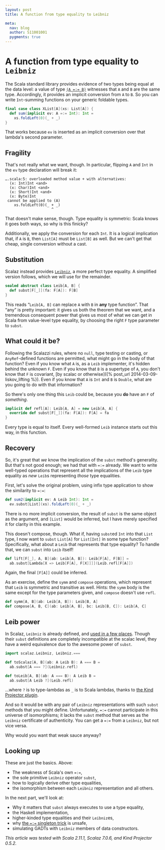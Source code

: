 ```yaml
---
layout: post
title: A function from type equality to Leibniz

meta:
  nav: blog
  author: S11001001
  pygments: true
---
```


A function from type equality to `Leibniz`
==========================================

The Scala standard library provides evidence of two types being equal
at the data level: a value of type
[`(A =:= B)`](http://www.scala-lang.org/api/2.11.1/scala/Predef$$$eq$colon$eq.html)
witnesses that `A` and `B` are the same type. Accordingly, it provides
an implicit conversion from `A` to `B`. So you can write `Int`-summing
functions on your generic foldable types.

```scala
final case class XList[A](xs: List[A]) {
  def sum(implicit ev: A =:= Int): Int =
    xs.foldLeft(0)(_ + _)
}
```

That works because `ev` is inserted as an implicit conversion over
that lambda's second parameter.

Fragility
---------

That's not really what we want, though. In particular, flipping `A`
and `Int` in the `ev` type declaration will break it:

```
….scala:5: overloaded method value + with alternatives:
  (x: Int)Int <and>
  (x: Char)Int <and>
  (x: Short)Int <and>
  (x: Byte)Int
 cannot be applied to (A)
    xs.foldLeft(0)(_ + _)
                     ^
```

That doesn't make sense, though. Type equality is symmetric: Scala
knows it goes both ways, so why is this finicky?

Additionally, we apply the conversion for each `Int`. It is a logical
implication that, if `A` is `B`, then `List[A]` must be `List[B]` as
well. But we can't get that cheap, single conversion without a cast.

Substitution
------------

Scalaz instead provides
[`Leibniz`](http://docs.typelevel.org/api/scalaz/stable/7.0.4/doc/scalaz/Leibniz.html),
a more perfect type equality. A simplified version follows, which we
will use for the remainder.

```scala
sealed abstract class Leib[A, B] {
  def subst[F[_]](fa: F[A]): F[B]
}
```

This reads “`Leib[A, B]` can replace `A` with `B` in **any** type
function”. That “any” is pretty important: it gives us both the
theorem that we want, and a tremendous consequent power that gives us
most of what we can get in Scala from value-level type equality, by
choosing the right `F` type parameter to `subst`.

What could it be?
-----------------

Following the Scalazzi rules, where no `null`, type testing or
casting, or `AnyRef`-defined functions are permitted, what might go in
the body of that function? Even if you know what `A` is, as a `Leib`
implementer, it's hidden behind the unknown `F`. Even if you know that
`B` is a supertype of `A`, you don't know that `F` is covariant,
[by scalac or otherwise]({% post_url 2014-03-09-liskov_lifting %}).
Even if you know that `A` is `Int` and `B` is `Double`, what are you
going to do with that information?

So there's only one thing this `Leib` could be, because you **do**
have an `F` of *something*.

```scala
implicit def refl[A]: Leib[A, A] = new Leib[A, A] {
  override def subst[F[_]](fa: F[A]): F[A] = fa
}
```

Every type is equal to itself. Every well-formed `Leib` instance
starts out this way, in this function.

Recovery
--------

So, it's great that *we* know the implication of the `subst` method's
generality. But that's not good enough; we had that with `=:=`
already. We want to write well-typed operations that represent all the
implications of the `Leib` type equality as *new* `Leib`s representing
*those* type equalities.

First, let's solve the original problem, using infix type application
to show the similarity to `=:=`:

```scala
def sum2(implicit ev: A Leib Int): Int =
  ev.subst[List](xs).foldLeft(0)(_ + _)
```

There is no more implicit conversion, the result of `subst` is the same
object as the argument, and `[List]` would be inferred, but I have
merely specified it for clarity in this example.

This doesn't compose, though. What if, having `subst`ed `Int` into
that `List` type, I now want to `subst` `List[A]` for `List[Int]` in
some type function? Specifically, what about a `Leib` that represents
that type equality? To handle that, we can `subst` into `Leib` itself!

```scala
def lift[F[_], A, B](ab: Leib[A, B]): Leib[F[A], F[B]] =
  ab.subst[Lambda[X => Leib[F[A], F[X]]]](Leib.refl[F[A]])
```

Again, the final `[F[A]]` could be inferred.

As an exercise, define the `symm` and `compose` operations, which
represent that `Leib` is symmetric and transitive as well. Hints: the
`symm` body is the same except for the type parameters given, and
`compose` doesn't use `refl`.

```scala
def symm[A, B](ab: Leib[A, B]): Leib[B, A]
def compose[A, B, C](ab: Leib[A, B], bc: Leib[B, C]): Leib[A, C]
```

Leib power
----------

In Scalaz, `Leibniz` is already defined, and
[used in a few places](https://github.com/scalaz/scalaz/blob/v7.0.6/core/src/main/scala/scalaz/syntax/TraverseSyntax.scala#L22-L26).
Though their `subst` definitions are completely incompatible at the
scalac level, they have a weird equivalence due to the awesome power
of `subst`.

```scala
import scalaz.Leibniz, Leibniz.===

def toScalaz[A, B](ab: A Leib B): A === B =
  ab.subst[A === ?](Leibniz.refl)

def toLeib[A, B](ab: A === B): A Leib B =
  ab.subst[A Leib ?](Leib.refl)
```

…where `?` is to type-lambdas as `_` is to Scala lambdas, thanks to
[the Kind Projector plugin](https://github.com/non/kind-projector#kind-projector).

And so it would be with any pair of `Leibniz` representations with such
`subst` methods that you might define. Unfortunately, `=:=` cannot
participate in this universe of isomorphisms; it lacks the `subst`
method that serves as the `Leibniz` certificate of authenticity. You can
get a `=:=` from a `Leibniz`, but not vice versa.

Why would you want that weak sauce anyway?

Looking up
----------

These are just the basics.  Above:

* The weakness of Scala's own `=:=`,
* the sole primitive `Leibniz` operator `subst`,
* how to logically derive other type equalities,
* the isomorphism between each `Leibniz` representation and all
  others.

In the next part, we'll look at:

* Why it matters that `subst` always executes to use a type equality,
* the Haskell implementation,
* higher-kinded type equalities and their `Leibniz`es,
* why
  [the `=:=` singleton trick](https://github.com/scala/scala/blob/v2.11.1/src/library/scala/Predef.scala#L399-L402)
  is unsafe,
* simulating GADTs with `Leibniz` members of data constructors.

*This article was tested with Scala 2.11.1, Scalaz 7.0.6, and Kind
Projector 0.5.2.*

